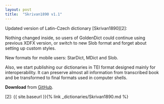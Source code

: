 ```yaml
---
layout: post
title:  "Skrivan1890 v1.1"
---
```


Updated version of Latin-Czech dictionary [Skrivan1890][2]:

Nothing changed inside, so users of GoldenDict could continue using previous XDFX version, or switch to new Slob format and forget about setting up custom styles.

New formats for mobile users: StarDict, MDict and Slob.

Also, we start publishing our dictionaries in TEI format designed mainly for interoperability. It can preserve almost all information from transcribed book and be transformed to final formats used in computer shells.

**Download** from [GitHub][1].

[1]: https://github.com/nikita-moor/latin-dictionary/releases/tag/2019-08-21
[2]: {{ site.baseurl }}{% link _dictionaries/Skrivan1890.md %}


